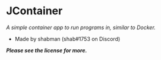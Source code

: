# JContainer

*A simple container app to run programs in, similar to Docker.*

 - Made by shabman (shab#1753 on Discord)

***Please see the license for more.***